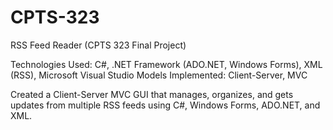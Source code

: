 # CPTS-323
RSS Feed Reader (CPTS 323 Final Project)

Technologies Used: C#, .NET Framework (ADO.NET, Windows Forms), XML (RSS), Microsoft Visual Studio
Models Implemented: Client-Server, MVC

Created a Client-Server MVC GUI that manages, organizes, and gets updates from multiple RSS feeds using C#, Windows Forms, ADO.NET, and XML.
